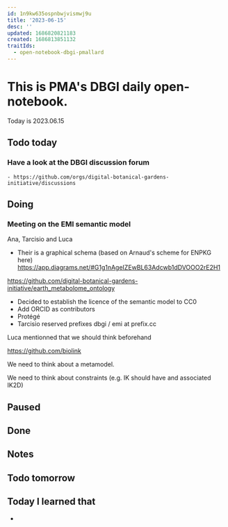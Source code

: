 ```yaml
---
id: 1n9kw635ospnbwjvismwj9u
title: '2023-06-15'
desc: ''
updated: 1686820821183
created: 1686813851132
traitIds:
  - open-notebook-dbgi-pmallard
---
```



# This is PMA's DBGI daily open-notebook.

Today is 2023.06.15

## Todo today

### Have a look at the DBGI discussion forum
    - https://github.com/orgs/digital-botanical-gardens-initiative/discussions
###
###

## Doing

### Meeting on the EMI semantic model

Ana, Tarcisio and Luca

- Their is a graphical schema (based on Arnaud's scheme for ENPKG here)
https://app.diagrams.net/#G1g1nAgeIZEwBL63Adcwb1dDVOOO2rE2H1

https://github.com/digital-botanical-gardens-initiative/earth_metabolome_ontology


- Decided to establish the licence of the semantic model to CC0
- Add ORCID as contributors
- Protégé 
- Tarcisio reserved prefixes dbgi / emi at prefix.cc


Luca mentionned that we should think beforehand 

https://github.com/biolink

We need to think about a metamodel.

We need to think about constraints (e.g. IK should have and associated IK2D)



## Paused

## Done

## Notes

## Todo tomorrow

###
###
###


## Today I learned that

-